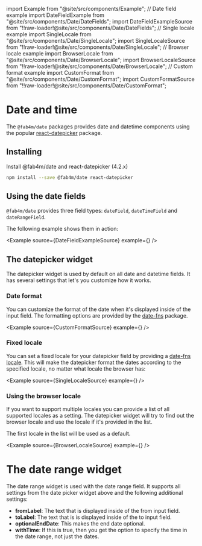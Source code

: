 import Example from "@site/src/components/Example";
// Date field example
import DateFieldExample from "@site/src/components/Date/DateFields";
import DateFieldExampleSource from "!!raw-loader!@site/src/components/Date/DateFields";
// Single locale example
import SingleLocale from "@site/src/components/Date/SingleLocale";
import SingleLocaleSource from "!!raw-loader!@site/src/components/Date/SingleLocale";
// Browser locale example
import BrowserLocale from "@site/src/components/Date/BrowserLocale";
import BrowserLocaleSource from "!!raw-loader!@site/src/components/Date/BrowserLocale";
// Custom format example
import CustomFormat from "@site/src/components/Date/CustomFormat";
import CustomFormatSource from "!!raw-loader!@site/src/components/Date/CustomFormat";



# Date and time

The `@fab4m/date` packages provides date and datetime components using the popular
[react-datepicker](https://reactdatepicker.com/) package.

## Installing

Install @fab4m/date and react-datepicker (4.2.x)

```bash
npm install --save @fab4m/date react-datepicker
```

## Using the date fields

`@fab4m/date` provides three field types: `dateField`, `dateTimeField` and `dateRangeField`.

The following example shows them in action:

<Example source={DateFieldExampleSource} example={<DateFieldExample />} />

## The datepicker widget

The datepicker widget is used by default on all date and datetime fields. It has several
settings that let's you customize how it works.

### Date format

You can customize the format of the date when it's displayed inside of the input field.
The formatting options are provided by the [date-fns](https://date-fns.org/v2.29.3/docs/format) package.

<Example source={CustomFormatSource} example={<CustomFormat />} />

### Fixed locale

You can set a fixed locale for your datepicker field by providing a [date-fns locale](https://date-fns.org/v2.29.3/docs/Locale/). This will make the datepicker format the dates according to the specified
locale, no matter what locale the browser has:

<Example source={SingleLocaleSource} example={<SingleLocale />} />

### Using the browser locale

If you want to support multiple locales you can provide a list of all supported locales as a setting.
The datepicker widget will try to find out the browser locale and use the locale if it's provided in the list.

The first locale in the list will be used as a default.

<Example source={BrowserLocaleSource} example={<BrowserLocale />} />

# The date range widget

The date range widget is used with the date range field. It supports all settings from the date picker
widget above and the following additional settings:

* **fromLabel**: The text that is displayed inside of the from input field.
* **toLabel**: The text that is is displayed inside of the to input field.
* **optionalEndDate**: This makes the end date optional.
* **withTime**: If this is true, then you get the option to specify the time in the date range, not just the dates.
